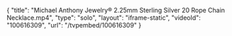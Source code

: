 {
    "title": "Michael Anthony Jewelry&reg; 2.25mm Sterling Silver 20 Rope Chain Necklace.mp4",
    "type": "solo",
    "layout": "iframe-static",
    "videoId": "100616309",
    "url": "\/tvpembed\/100616309"
}